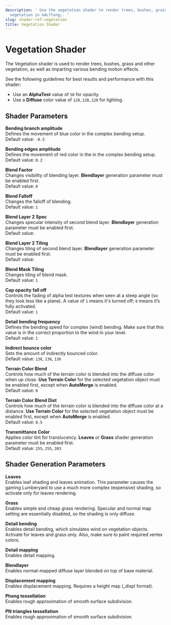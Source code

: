 ```yaml
---
description: ' Use the vegetation shader to render trees, bushes, grass, and other
  vegetation in &ALYlong;. '
slug: shader-ref-vegetation
title: Vegetation Shader
---
```

# Vegetation Shader<a name="shader-ref-vegetation"></a>

The Vegetation shader is used to render trees, bushes, grass and other vegetation, as well as imparting various bending motion effects\.

See the following guidelines for best results and performance with this shader:
+ Use an **AlphaTest** value of `50` for opacity\.
+ Use a **Diffuse** color value of `128,128,128` for lighting\.

## Shader Parameters<a name="shader-ref-vegetation-shader-parameters"></a>

**Bending branch amplitude**  
Defines the movement of blue color in the complex bending setup\.  
Default value: `-0.5`

**Bending edges amplitude**  
Defines the movement of red color in the in the complex bending setup\.  
Default value: `0.2`

**Blend Factor**  
Changes visibility of blending layer\. **Blendlayer** generation parameter must be enabled first\.  
Default value: `0`

**Blend Falloff**  
Changes the falloff of blending\.   
Default value: `1`

**Blend Layer 2 Spec**  
Changes specular intensity of second blend layer\. **Blendlayer** generation parameter must be enabled first\.  
Default value: 

**Blend Layer 2 Tiling**  
Changes tiling of second blend layer\. **Blendlayer** generation parameter must be enabled first\.  
Default value: 

**Blend Mask Tiling**  
Changes tiling of blend mask\.   
Default value: `1`

**Cap opacity fall off**  
Controls the fading of alpha test textures when seen at a steep angle \(so they look less like a plane\)\. A value of `1` means it's turned off; `0` means it’s fully activated\.   
Default value: `1`

**Detail bending frequency**  
Defines the bending speed for complex \(wind\) bending\. Make sure that this value is in the correct proportion to the wind in your level\.  
Default value: `1`

**Indirect bounce color**  
Sets the amount of indirectly bounced color\.   
Default value: `136`, `136`, `136`

**Terrain Color Blend**  
Controls how much of the terrain color is blended into the diffuse color when up close\. **Use Terrain Color** for the selected vegetation object must be enabled first, except when **AutoMerge** is enabled\.  
Default value: `0`

**Terrain Color Blend Dist**  
Controls how much of the terrain color is blended into the diffuse color at a distance\. **Use Terrain Color** for the selected vegetation object must be enabled first, except when **AutoMerge** is enabled\.   
Default value: `0.5`

**Transmittance Color**  
Applies color tint for translucency\. **Leaves** or **Grass** shader generation parameter must be enabled first\.  
Default value: `255`, `255`, `203`

## Shader Generation Parameters<a name="shader-ref-vegetation-shader-generation-parameters"></a>

**Leaves**  
Enables leaf shading and leaves animation\. This parameter causes the gaming Lumberyard to use a much more complex \(expensive\) shading, so activate only for leaves rendering\.

**Grass**  
Enables simple and cheap grass rendering\. Specular and normal map setting are essentially disabled, so the shading is only diffuse\.

**Detail bending**  
Enables detail bending, which simulates wind on vegetation objects\. Activate for leaves and grass only\. Also, make sure to paint required vertex colors\.

**Detail mapping**  
Enables detail mapping\. 

**Blendlayer**  
Enables normal\-mapped diffuse layer blended on top of base material\.

**Displacement mapping**  
Enables displacement mapping\. Requires a height map \(\_displ format\)\. 

**Phong tessellation**  
Enables rough approximation of smooth surface subdivision\. 

**PN triangles tessellation**  
Enables rough approximation of smooth surface subdivision\.
